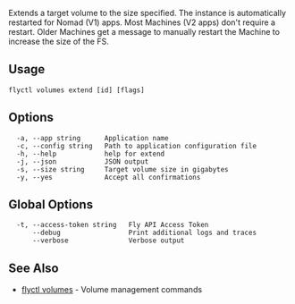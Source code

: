 Extends a target volume to the size specified. The instance is automatically restarted for Nomad (V1) apps.
		Most Machines (V2 apps) don't require a restart. Older Machines get a message to manually restart the Machine
		to increase the size of the FS.

## Usage
~~~
flyctl volumes extend [id] [flags]
~~~

## Options

~~~
  -a, --app string      Application name
  -c, --config string   Path to application configuration file
  -h, --help            help for extend
  -j, --json            JSON output
  -s, --size string     Target volume size in gigabytes
  -y, --yes             Accept all confirmations
~~~

## Global Options

~~~
  -t, --access-token string   Fly API Access Token
      --debug                 Print additional logs and traces
      --verbose               Verbose output
~~~

## See Also

* [flyctl volumes](/docs/flyctl/volumes/)	 - Volume management commands

